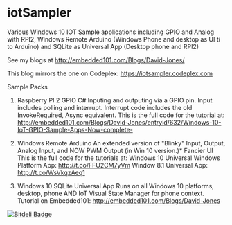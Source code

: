# iotSampler
Various Windows 10 IOT Sample applications including GPIO and Analog with RPI2, Windows Remote Arduino (Windows Phone and desktop as UI ti to Arduino) and SQLite as Universal App (Desktop phone and RPI2)

See my blogs at http://embedded101.com/Blogs/David-Jones/

This blog mirrors the one on Codeplex:  https://iotsampler.codeplex.com

Sample Packs

1. Raspberry PI 2 GPIO C#
Inputing and outputing via a GPIO pin. Input includes polling and interrupt. 
Interrupt code includes the old InvokeRequired, Async equivalent. 
This is the full code for the tutorial at:  http://embedded101.com/Blogs/David-Jones/entryid/632/Windows-10-IoT-GPIO-Sample-Apps-Now-complete-

2. Windows Remote Arduino 
An extended version of "Blinky" 
Input, Output, Analog Input, and NOW PWM Output (in Win 10 version.)* 
Fancier UI 
This is the full code for the tutorials at: Windows 10 Universal Windows Platform App: http://t.co/FFU2CM7yVm 
Window 8.1 Universal App: http://t.co/WsVkqzAeq1


3. Windows 10 SQLite Universal App
Runs on all Windows 10 platforms, desktop, phone AND IoT 
Visual State Manager for phone context. 
Tutorial on Embedded101: http://embedded101.com/Blogs/David-Jones


 [![Bitdeli Badge](https://d2weczhvl823v0.cloudfront.net/djaus2/iotsampler/trend.png)](https://bitdeli.com/free "Bitdeli Badge")  

